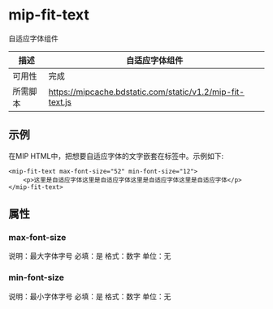 # mip-fit-text

自适应字体组件

|描述|自适应字体组件|
|---|---|
|可用性|完成|
|所需脚本|https://mipcache.bdstatic.com/static/v1.2/mip-fit-text.js|

## 示例

在MIP HTML中，把想要自适应字体的文字嵌套在标签中。示例如下:

```
<mip-fit-text max-font-size="52" min-font-size="12">
    <p>这里是自适应字体这里是自适应字体这里是自适应字体这里是自适应字体</p>
</mip-fit-text>

```

## 属性

### max-font-size

说明：最大字体字号
必填：是
格式：数字
单位：无

### min-font-size

说明：最小字体字号
必填：是
格式：数字
单位：无


